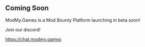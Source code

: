 ## Coming Soon

ModMy.Games is a Mod Bounty Platform launching in beta soon!

Join our discord!

https://chat.modmy.games
